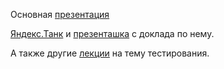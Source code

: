 Основная [презентация](https://mail.yandex.ru/disk/public/?hash=acLLTd2yeMUnksjvsfA8hm9PPd0HTSQtifesF7SDiDg%3D)

[Яндекс.Танк](https://github.com/yandex-load/yandex-tank) и [презенташка](http://download.yandex.ru/company/experience/subbotnik/msk_pisarenko.pdf) с доклада по нему.

А также другие [лекции](http://events.yandex.ru/themes/testing/) на тему тестирования.

